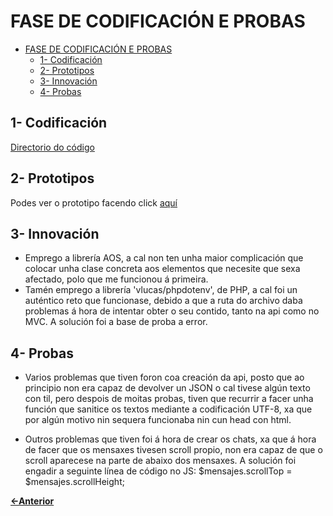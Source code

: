 # FASE DE CODIFICACIÓN E PROBAS

- [FASE DE CODIFICACIÓN E PROBAS](#fase-de-codificación-e-probas)
  - [1- Codificación](#1--codificación)
  - [2- Prototipos](#2--prototipos)
  - [3- Innovación](#3--innovación)
  - [4- Probas](#4--probas)

## 1- Codificación

[Directorio do código](../../codigo)

## 2- Prototipos

Podes ver o prototipo facendo click [aquí](https://www.figma.com/design/YkZ0R1c2W19m5aeZLIEK6e/ProHive?node-id=75-685)

## 3- Innovación

- Emprego a librería AOS, a cal non ten unha maior complicación que colocar unha clase concreta aos elementos que necesite que sexa afectado, polo que me funcionou á primeira.
- Tamén emprego a librería 'vlucas/phpdotenv', de PHP, a cal foi un auténtico reto que funcionase, debido a que a ruta do archivo daba problemas á hora de intentar obter o seu contido, tanto na api como no MVC. A solución foi a base de proba a error.

## 4- Probas

- Varios problemas que tiven foron coa creación da api, posto que ao principio non era capaz de devolver un JSON o cal tivese algún texto con til, pero despois de moitas probas, tiven que recurrir a facer unha función que sanitice os textos mediante a codificación UTF-8, xa que por algún motivo nin sequera funcionaba nin cun head con html.

- Outros problemas que tiven foi á hora de crear os chats, xa que á hora de facer que os mensaxes tivesen scroll propio, non era capaz de que o scroll aparecese na parte de abaixo dos mensaxes. A solución foi engadir a seguinte línea de código no JS: $mensajes.scrollTop = $mensajes.scrollHeight;


[**<-Anterior**](../../README.md)
